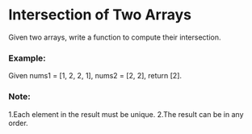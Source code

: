 # Intersection of Two Arrays
  Given two arrays, write a function to compute their intersection.
### Example:
  Given nums1 = [1, 2, 2, 1], nums2 = [2, 2], return [2].
### Note:
  1.Each element in the result must be unique.
  2.The result can be in any order.
